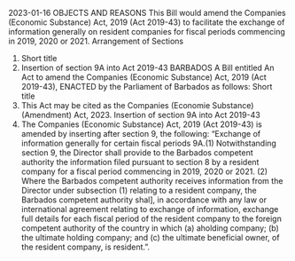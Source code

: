 2023-01-16
OBJECTS AND REASONS
This Bill would amend the Companies (Economic Substance) Act, 2019 (Act 2019-43) to facilitate the exchange of information generally on resident companies for fiscal periods commencing in 2019, 2020 or 2021.
Arrangement of Sections
1. Short title
2. Insertion of section 9A into Act 2019-43
BARBADOS
A Bill entitled
An Act to amend the Companies (Economic Substance) Act, 2019 (Act 2019-43),
ENACTED by the Parliament of Barbados as follows:
Short title
1. This Act may be cited as the Companies (Economie Substance) (Amendment) Act, 2023.
Insertion of section 9A into Act 2019-43
2. The Companies (Economic Substance) Act, 2019 (Act 2019-43) is amended by inserting after section 9, the following:
“Exchange of information generally for certain fiscal periods
9A.(1) Notwithstanding section 9, the Director shall provide to the Barbados competent authority the information filed pursuant to section 8 by a resident company for a fiscal period commencing in 2019, 2020 or 2021.
(2) Where the Barbados competent authority receives information from the Director under subsection (1) relating to a resident company, the Barbados competent authority shal], in accordance with any law or international agreement relating to exchange of information, exchange full details for each fiscal period of the resident company to the foreign competent authority of the country in which
(a) aholding company;
(b) the ultimate holding company; and
(c) the ultimate beneficial owner,
of the resident company, is resident.”.

